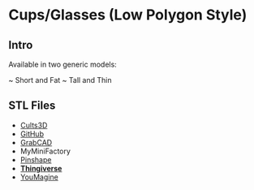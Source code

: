 # Cups/Glasses (Low Polygon Style)

## Intro

Available in two generic models:

 ~ Short and Fat
 ~ Tall and Thin

## STL Files

 - [Cults3D](https://cults3d.com/en/3d-model/home/cups-glasses-low-polygon-style)
 - [GitHub](https://github.com/jgphilpott/polymaker/tree/master/app/things/kitchen/glass)
 - [GrabCAD](https://grabcad.com/library/cups-glasses-low-polygon-style-1)
 - MyMiniFactory
 - [Pinshape](https://pinshape.com/items/106293-3d-printed-cupsglasses-low-polygon-style)
 - **[Thingiverse](https://www.thingiverse.com/thing:4873131)**
 - [YouMagine](https://www.youmagine.com/designs/cups-glasses-low-polygon-style)
